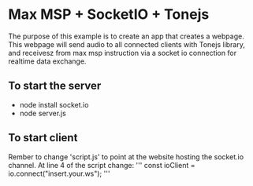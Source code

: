 # Max MSP + SocketIO + Tonejs
The purpose of this example is to create an app that creates a webpage. This webpage will send audio to all connected clients with Tonejs library, and receivesz from max msp instruction via a socket io connection for realtime data exchange. 

## To start the server 
- node install socket.io
- node server.js

## To start client
Rember to change 'script.js' to point at the website hosting the socket.io channel. At line 4 of the script change:
'''
const ioClient = io.connect("insert.your.ws");
'''